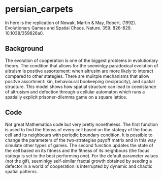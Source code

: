 # persian_carpets
In here is the replication of Nowak, Martin &amp; May, Robert. (1992). Evolutionary Games and Spatial Chaos. Nature. 359. 826-829. 10.1038/359826a0. 

## Background
The evolution of cooperation is one of the biggest problems in evolutionary theory. The condition that allows for the seeminlgy paradoxical evolution of altruism is positive assortement: when altrusim are more likely to interact compared to other stategies. There are mulitple mechanisms that allow positve assortment: kin, behavioural bookeeping (reciprocity), and spatial structure. This model shows how spatial structure can lead to coexistance of altrusism and defection through a cellular automaton which runs a spatially explicit prisoner-dilemma game on a square lattice. 

## Code
Not great Mathematica code but very pretty nonetheless. The first function is used to find the fitenss of every cell based on the stategy of the focus cell and its neighbours with periodic boundary condition. It is possible to change the parameters of the two-strategies payoff matrix and in this way simulate other types of games. The second function updates the state of the cell based on its fitness and the fitness of its neighbours (the focus stategy is set to the best performing one). For the default parameter values (not the gif), seeminlgy self-similar fractal growth obtained by seeding a defector in a world of cooperation is interrupted by dynamic and chaotic spatial patterns.
